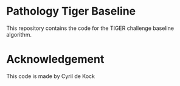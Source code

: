 # Pathology Tiger Baseline

This repository contains the code for the TIGER challenge baseline algorithm.


# Acknowledgement

This code is made by Cyril de Kock
